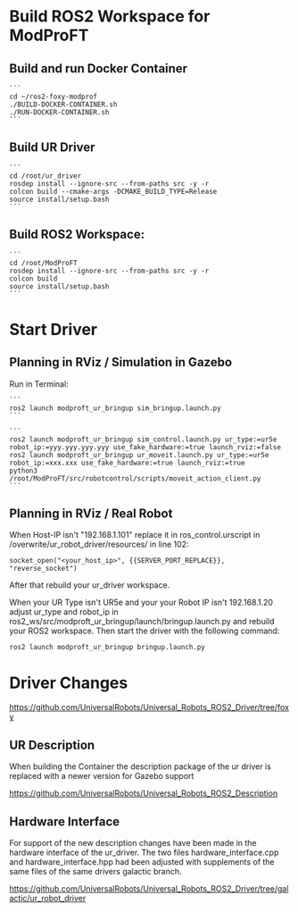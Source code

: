 # Build ROS2 Workspace for ModProFT

## Build and run Docker Container

    ```
    cd ~/ros2-foxy-modprof
    ./BUILD-DOCKER-CONTAINER.sh
    ./RUN-DOCKER-CONTAINER.sh
    ```

## Build UR Driver

    ```
    cd /root/ur_driver
    rosdep install --ignore-src --from-paths src -y -r
    colcon build --cmake-args -DCMAKE_BUILD_TYPE=Release
    source install/setup.bash
    ```

## Build ROS2 Workspace:

    ```
    cd /root/ModProFT
    rosdep install --ignore-src --from-paths src -y -r
    colcon build
    source install/setup.bash
    ```

# Start Driver

## Planning in RViz / Simulation in Gazebo

   Run in Terminal:

    ```
    ros2 launch modproft_ur_bringup sim_bringup.launch.py
    ```

    ```
    ros2 launch modproft_ur_bringup sim_control.launch.py ur_type:=ur5e robot_ip:=yyy.yyy.yyy.yyy use_fake_hardware:=true launch_rviz:=false
    ros2 launch modproft_ur_bringup ur_moveit.launch.py ur_type:=ur5e robot_ip:=xxx.xxx use_fake_hardware:=true launch_rviz:=true
    python3 /root/ModProFT/src/robotcontrol/scripts/moveit_action_client.py
    ```

## Planning in RViz / Real Robot

   When Host-IP isn't "192.168.1.101" replace it in ros_control.urscript in /overwrite/ur_robot_driver/resources/ in line 102:

   ```
   socket_open("<your_host_ip>", {{SERVER_PORT_REPLACE}}, "reverse_socket")
   ```

   After that rebuild your ur_driver workspace.

   When your UR Type isn't UR5e and your your Robot IP isn't 192.168.1.20 adjust ur_type and robot_ip in ros2_ws/src/modproft_ur_bringup/launch/bringup.launch.py and rebuild your ROS2 workspace. Then start the driver with the following command:

   ```
   ros2 launch modproft_ur_bringup bringup.launch.py
   ```

# Driver Changes

https://github.com/UniversalRobots/Universal_Robots_ROS2_Driver/tree/foxy

## UR Description

   When building the Container the description package of the ur driver is replaced with a newer version for Gazebo support

   https://github.com/UniversalRobots/Universal_Robots_ROS2_Description

## Hardware Interface

   For support of the new description changes have been made in the hardware interface of the ur_driver. The two files hardware_interface.cpp and hardware_interface.hpp had been adjusted with supplements of the same files of the same drivers galactic branch.

   https://github.com/UniversalRobots/Universal_Robots_ROS2_Driver/tree/galactic/ur_robot_driver